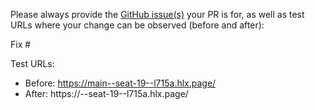 Please always provide the [GitHub issue(s)](../issues) your PR is for, as well as test URLs where your change can be observed (before and after):

Fix #<gh-issue-id>

Test URLs:
- Before: https://main--seat-19--l715a.hlx.page/
- After: https://<branch>--seat-19--l715a.hlx.page/
